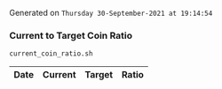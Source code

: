 Generated on `Thursday 30-September-2021 at 19:14:54`

### Current to Target Coin Ratio
`current_coin_ratio.sh`

Date|Current|Target|Ratio
---|---|---|---
